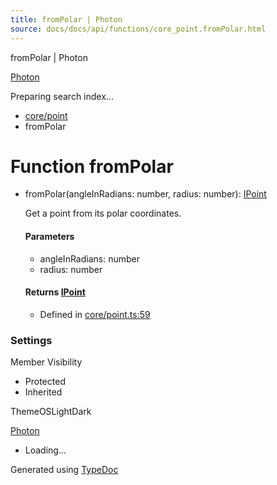 ```yaml
---
title: fromPolar | Photon
source: docs/docs/api/functions/core_point.fromPolar.html
---
```


fromPolar | Photon

[Photon](../index.md)




Preparing search index...

* [core/point](../modules/core_point.md)
* fromPolar

# Function fromPolar

* fromPolar(angleInRadians: number, radius: number): [IPoint](../interfaces/core_schema.IPoint.md)

  Get a point from its polar coordinates.

  #### Parameters

  + angleInRadians: number
  + radius: number

  #### Returns [IPoint](../interfaces/core_schema.IPoint.md)

  + Defined in [core/point.ts:59](https://github.com/mwhite454/photon/blob/main/packages/photon/src/core/point.ts#L59)

### Settings

Member Visibility

* Protected
* Inherited

ThemeOSLightDark

[Photon](../index.md)

* Loading...

Generated using [TypeDoc](https://typedoc.org/)
